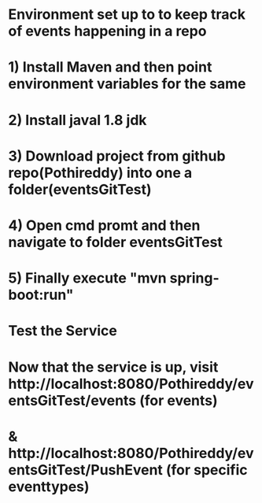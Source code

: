 
# Environment set up to to keep track of events happening in a repo
# 1) Install Maven and then point environment variables for the same
# 2) Install javal 1.8 jdk
# 3) Download project from github repo(Pothireddy) into one a folder(eventsGitTest)
# 4) Open cmd promt and then navigate to folder eventsGitTest
# 5) Finally execute "mvn spring-boot:run"

# Test the Service
# Now that the service is up, visit http://localhost:8080/Pothireddy/eventsGitTest/events (for events)
# & http://localhost:8080/Pothireddy/eventsGitTest/PushEvent (for specific eventtypes)
